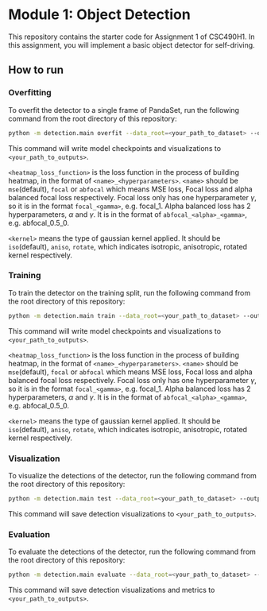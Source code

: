 # Module 1: Object Detection

This repository contains the starter code for Assignment 1 of CSC490H1.
In this assignment, you will implement a basic object detector for self-driving.

## How to run

### Overfitting

To overfit the detector to a single frame of PandaSet, run the following command
from the root directory of this repository:

```bash
python -m detection.main overfit --data_root=<your_path_to_dataset> --output_root=<your_path_to_outputs> --loss_func=<heatmap_loss_function> --kernel=<kernel>
```

This command will write model checkpoints and visualizations to `<your_path_to_outputs>`.

`<heatmap_loss_function>` is the loss function in the process of building heatmap, in the format of `<name>_<hyperparameters>`. `<name>` should be `mse`(default), `focal`
or `abfocal` which means MSE loss, Focal loss and alpha balanced focal loss respectively. Focal loss only has one hyperparameter $\gamma$, so it is in the format `focal_<gamma>`, e.g. focal_1. Alpha balanced loss has 2 hyperparameters, $\alpha$ and $\gamma$. It is in the format of `abfocal_<alpha>_<gamma>`, e.g. abfocal_0.5_0.

`<kernel>` means the type of gaussian kernel applied. It should be `iso`(default), `aniso`,  `rotate`, which indicates isotropic, anisotropic, rotated kernel respectively. 

### Training

To train the detector on the training split, run the following command
from the root directory of this repository:

```bash
python -m detection.main train --data_root=<your_path_to_dataset> --output_root=<your_path_to_outputs> --loss_func=<heatmap_loss_function> --kernel=<kernel>
```

This command will write model checkpoints and visualizations to `<your_path_to_outputs>`.

`<heatmap_loss_function>` is the loss function in the process of building heatmap, in the format of `<name>_<hyperparameters>`. `<name>` should be `mse`(default), `focal`
or `abfocal` which means MSE loss, Focal loss and alpha balanced focal loss respectively. Focal loss only has one hyperparameter $\gamma$, so it is in the format `focal_<gamma>`, e.g. focal_1. Alpha balanced loss has 2 hyperparameters, $\alpha$ and $\gamma$. It is in the format of `abfocal_<alpha>_<gamma>`, e.g. abfocal_0.5_0.

`<kernel>` means the type of gaussian kernel applied. It should be `iso`(default), `aniso`,  `rotate`, which indicates isotropic, anisotropic, rotated kernel respectively. 

### Visualization

To visualize the detections of the detector, run the following command
from the root directory of this repository:

```bash
python -m detection.main test --data_root=<your_path_to_dataset> --output_root=<your_path_to_outputs> --checkpoint_path<your_path_to_checkpoint>
```

This command will save detection visualizations to `<your_path_to_outputs>`.

### Evaluation

To evaluate the detections of the detector, run the following command
from the root directory of this repository:

```bash
python -m detection.main evaluate --data_root=<your_path_to_dataset> --output_root=<your_path_to_outputs> --checkpoint_path<your_path_to_checkpoint>
```

This command will save detection visualizations and metrics to `<your_path_to_outputs>`.
